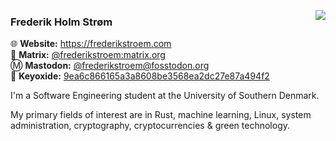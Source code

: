 [<img src="https://github-readme-stats.vercel.app/api?username=frederikstroem&show_icons=true&count_private=true&theme=aura&hide_rank=true&hide_border=true&hide_title=true&cache_seconds=3600" align="right">](#)

### Frederik Holm Strøm

🌐 **Website:** https://frederikstroem.com<br>
💬 **Matrix:** [@frederikstroem:matrix.org](https://matrix.to/#/@frederikstroem:matrix.org)<br>
Ⓜ️ **Mastodon:** [@frederikstroem@fosstodon.org](https://fosstodon.org/@frederikstroem)<br>
🔑 **Keyoxide:** [9ea6c866165a3a8608be3568ea2dc27e87a494f2](https://keyoxide.org/9ea6c866165a3a8608be3568ea2dc27e87a494f2)

I'm a Software Engineering student at the University of Southern Denmark.

My primary fields of interest are in Rust, machine learning, Linux, system administration, cryptography, cryptocurrencies & green technology.
